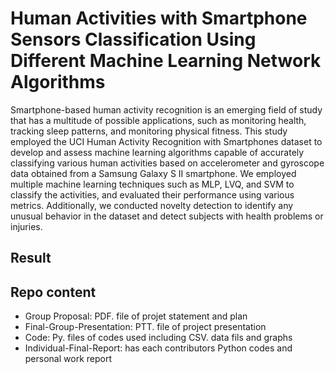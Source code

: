 # Human Activities with Smartphone Sensors Classification Using Different Machine Learning Network Algorithms

Smartphone-based human activity recognition is an emerging field of study that has a multitude of possible applications, such as monitoring health, tracking sleep patterns, and monitoring physical fitness. This study employed the UCI Human Activity Recognition with Smartphones dataset to develop and assess machine learning algorithms capable of accurately classifying various human activities based on accelerometer and gyroscope data obtained from a Samsung Galaxy S II smartphone. We employed multiple machine learning techniques such as MLP, LVQ, and SVM to classify the activities, and evaluated their performance using various metrics. Additionally, we conducted novelty detection to identify any unusual behavior in the dataset and detect subjects with health problems or injuries.

## Result

## Repo content
- Group Proposal: PDF. file of projet statement and plan
- Final-Group-Presentation: PTT. file of project presentation
- Code: Py. files of codes used including CSV. data fils and graphs
- Individual-Final-Report: has each contributors Python codes and personal work report

